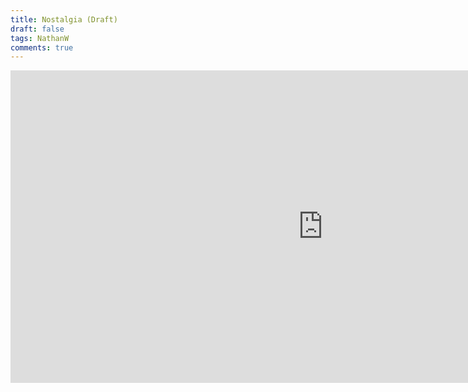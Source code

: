 ```yaml
---
title: Nostalgia (Draft) 
draft: false
tags: NathanW
comments: true
---
```


<iframe width="1000" height="500" src="https://musiclab.chromeexperiments.com/Song-Maker/embed/5805185954480128" frameborder="0" allowfullscreen></iframe>
